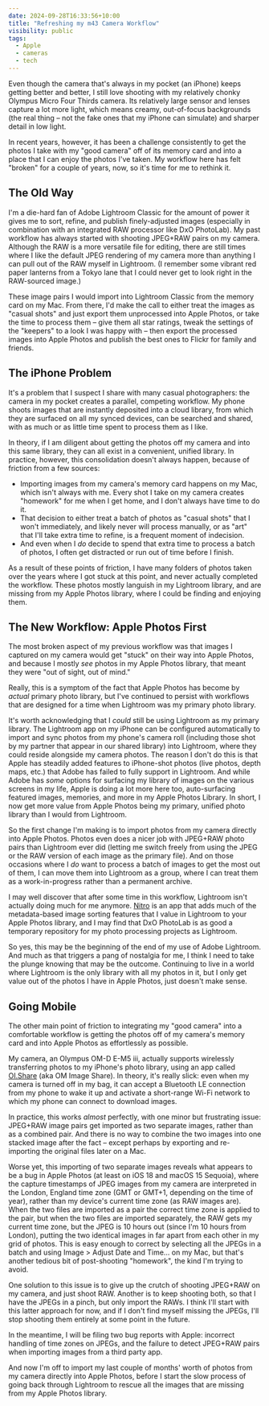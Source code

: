 ```yaml
---
date: 2024-09-28T16:33:56+10:00
title: "Refreshing my m43 Camera Workflow"
visibility: public
tags:
  - Apple
  - cameras
  - tech
---
```


Even though the camera that's always in my pocket (an iPhone) keeps getting better and better, I still love shooting with my relatively chonky Olympus Micro Four Thirds camera. Its relatively large sensor and lenses capture a lot more light, which means creamy, out-of-focus backgrounds (the real thing – not the fake ones that my iPhone can simulate) and sharper detail in low light.

In recent years, however, it has been a challenge consistently to get the photos I take with my "good camera" off of its memory card and into a place that I can enjoy the photos I've taken. My workflow here has felt "broken" for a couple of years, now, so it's time for me to rethink it.

## The Old Way

I'm a die-hard fan of Adobe Lightroom Classic for the amount of power it gives me to sort, refine, and publish finely-adjusted images (especially in combination with an integrated RAW processor like DxO PhotoLab). My past workflow has always started with shooting JPEG+RAW pairs on my camera. Although the RAW is a more versatile file for editing, there are still times where I like the default JPEG rendering of my camera more than anything I can pull out of the RAW myself in Lightroom. (I remember some vibrant red paper lanterns from a Tokyo lane that I could never get to look right in the RAW-sourced image.)

These image pairs I would import into Lightroom Classic from the memory card on my Mac. From there, I'd make the call to either treat the images as "casual shots" and just export them unprocessed into Apple Photos, or take the time to process them – give them all star ratings, tweak the settings of the "keepers" to a look I was happy with – then export the processed images into Apple Photos and publish the best ones to Flickr for family and friends.

## The iPhone Problem

It's a problem that I suspect I share with many casual photographers: the camera in my pocket creates a parallel, competing workflow. My phone shoots images that are instantly deposited into a cloud library, from which they are surfaced on all my synced devices, can be searched and shared, with as much or as little time spent to process them as I like.

In theory, if I am diligent about getting the photos off my camera and into this same library, they can all exist in a convenient, unified library. In practice, however, this consolidation doesn't always happen, because of friction from a few sources:

- Importing images from my camera's memory card happens on my Mac, which isn't always with me. Every shot I take on my camera creates "homework" for me when I get home, and I don't always have time to do it.
- That decision to either treat a batch of photos as "casual shots" that I won't immediately, and likely never will process manually, or as "art" that I'll take extra time to refine, is a frequent moment of indecision.
- And even when I _do_ decide to spend that extra time to process a batch of photos, I often get distracted or run out of time before I finish.

As a result of these points of friction, I have many folders of photos taken over the years where I got stuck at this point, and never actually completed the workflow. These photos mostly languish in my Lightroom library, and are missing from my Apple Photos library, where I could be finding and enjoying them.

## The New Workflow: Apple Photos First

The most broken aspect of my previous workflow was that images I captured on my camera would get "stuck" on their way into Apple Photos, and because I mostly _see_ photos in my Apple Photos library, that meant they were "out of sight, out of mind."

Really, this is a symptom of the fact that Apple Photos has become by _actual_ primary photo library, but I've continued to persist with workflows that are designed for a time when Lightroom was my primary photo library.

It's worth acknowledging that I _could_ still be using Lightroom as my primary library. The Lightroom app on my iPhone can be configured automatically to import and sync photos from my phone's camera roll (including those shot by my partner that appear in our shared library) into Lightroom, where they could reside alongside my camera photos. The reason I don't do this is that Apple has steadily added features to iPhone-shot photos (live photos, depth maps, etc.) that Adobe has failed to fully support in Lightroom. And while Adobe has _some_ options for surfacing my library of images on the various screens in my life, Apple is doing a lot more here too, auto-surfacing featured images, memories, and more in my Apple Photos Library. In short, I now get more value from Apple Photos being my primary, unified photo library than I would from Lightroom.

So the first change I'm making is to import photos from my camera directly into Apple Photos. Photos even does a nicer job with JPEG+RAW photo pairs than Lightroom ever did (letting me switch freely from using the JPEG or the RAW version of each image as the primary file). And on those occasions where I _do_ want to process a batch of images to get the most out of them, I can move them into Lightroom as a group, where I can treat them as a work-in-progress rather than a permanent archive.

I may well discover that after some time in this workflow, Lightroom isn't actually doing much for me anymore. [Nitro](https://www.gentlemencoders.com/nitro-for-macos/index.html) is an app that adds much of the metadata-based image sorting features that I value in Lightroom to your Apple Photos library, and I may find that DxO PhotoLab is as good a temporary repository for my photo processing projects as Lightroom.

So yes, this may be the beginning of the end of my use of Adobe Lightroom. And much as that triggers a pang of nostalgia for me, I think I need to take the plunge knowing that may be the outcome. Continuing to live in a world where Lightroom is the only library with all my photos in it, but I only get value out of the photos I have in Apple Photos, just doesn't make sense.

## Going Mobile

The other main point of friction to integrating my "good camera" into a comfortable workflow is getting the photos off of my camera's memory card and into Apple Photos as effortlessly as possible.

My camera, an Olympus OM-D E-M5 iii, actually supports wirelessly transferring photos to my iPhone's photo library, using an app called [OI.Share](https://software.omsystem.com/oishare/en/) (aka OM Image Share). In theory, it's really slick: even when my camera is turned off in my bag, it can accept a Bluetooth LE connection from my phone to wake it up and activate a short-range Wi-Fi network to which my phone can connect to download images.

In practice, this works _almost_ perfectly, with one minor but frustrating issue: JPEG+RAW image pairs get imported as two separate images, rather than as a combined pair. And there is no way to combine the two images into one stacked image after the fact – except perhaps by exporting and re-importing the original files later on a Mac.

Worse yet, this importing of two separate images reveals what appears to be a bug in Apple Photos (at least on iOS 18 and macOS 15 Sequoia), where the capture timestamps of JPEG images from my camera are interpreted in the London, England time zone (GMT or GMT+1, depending on the time of year), rather than my device's current time zone (as RAW images are). When the two files are imported as a pair the correct time zone is applied to the pair, but when the two files are imported separately, the RAW gets my current time zone, but the JPEG is 10 hours out (since I'm 10 hours from London), putting the two identical images in far apart from each other in my grid of photos. This is easy enough to correct by selecting all the JPEGs in a batch and using Image > Adjust Date and Time… on my Mac, but that's another tedious bit of post-shooting "homework", the kind I'm trying to avoid.

One solution to this issue is to give up the crutch of shooting JPEG+RAW on my camera, and just shoot RAW. Another is to keep shooting both, so that I have the JPEGs in a pinch, but only import the RAWs. I think I'll start with this latter approach for now, and if I don't find myself missing the JPEGs, I'll stop shooting them entirely at some point in the future.

In the meantime, I will be filing two bug reports with Apple: incorrect handling of time zones on JPEGs, and the failure to detect JPEG+RAW pairs when importing images from a third party app.

And now I'm off to import my last couple of months' worth of photos from my camera directly into Apple Photos, before I start the slow process of going back through Lightroom to rescue all the images that are missing from my Apple Photos library.
